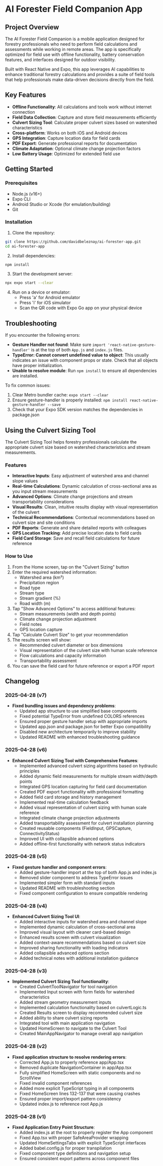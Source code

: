 # AI Forester Field Companion App

## Project Overview

The AI Forester Field Companion is a mobile application designed for forestry professionals who need to perform field calculations and assessments while working in remote areas. The app is specifically optimized for field use with offline functionality, battery conservation features, and interfaces designed for outdoor visibility.

Built with React Native and Expo, this app leverages AI capabilities to enhance traditional forestry calculations and provides a suite of field tools that help professionals make data-driven decisions directly from the field.

## Key Features

- **Offline Functionality**: All calculations and tools work without internet connection
- **Field Data Collection**: Capture and store field measurements efficiently
- **Culvert Sizing Tool**: Calculate proper culvert sizes based on watershed characteristics
- **Cross-platform**: Works on both iOS and Android devices
- **GPS Integration**: Capture location data for field cards
- **PDF Export**: Generate professional reports for documentation
- **Climate Adaptation**: Optional climate change projection factors
- **Low Battery Usage**: Optimized for extended field use

## Getting Started

### Prerequisites

- Node.js (v16+)
- Expo CLI
- Android Studio or Xcode (for emulation/building)
- Git

### Installation

1. Clone the repository:
```bash
git clone https://github.com/davidbeleznay/ai-forester-app.git
cd ai-forester-app
```

2. Install dependencies:
```bash
npm install
```

3. Start the development server:
```bash
npx expo start --clear
```

4. Run on a device or emulator:
   - Press 'a' for Android emulator
   - Press 'i' for iOS simulator
   - Scan the QR code with Expo Go app on your physical device

## Troubleshooting

If you encounter the following errors:

- **Gesture Handler not found**: Make sure `import 'react-native-gesture-handler'` is at the top of both `App.js` and `index.js` files.
- **TypeError: Cannot convert undefined value to object**: This usually indicates an issue with component props or state. Check that all objects have proper initialization.
- **Unable to resolve module**: Run `npm install` to ensure all dependencies are installed.

To fix common issues:
1. Clear Metro bundler cache: `expo start --clear`
2. Ensure gesture-handler is properly installed: `npm install react-native-gesture-handler --save`
3. Check that your Expo SDK version matches the dependencies in package.json

## Using the Culvert Sizing Tool

The Culvert Sizing Tool helps forestry professionals calculate the appropriate culvert size based on watershed characteristics and stream measurements.

### Features

- **Interactive Inputs**: Easy adjustment of watershed area and channel slope values
- **Real-time Calculations**: Dynamic calculation of cross-sectional area as you input stream measurements
- **Advanced Options**: Climate change projections and stream transportability considerations
- **Visual Results**: Clean, intuitive results display with visual representation of the culvert
- **Technical Recommendations**: Contextual recommendations based on culvert size and site conditions
- **PDF Reports**: Generate and share detailed reports with colleagues
- **GPS Location Tracking**: Add precise location data to field cards
- **Field Card Storage**: Save and recall field calculations for future reference

### How to Use

1. From the Home screen, tap on the "Culvert Sizing" button
2. Enter the required watershed information:
   - Watershed area (km²)
   - Precipitation region
   - Road type
   - Stream type
   - Stream gradient (%)
   - Road width (m)
3. Tap "Show Advanced Options" to access additional features:
   - Stream measurements (width and depth points)
   - Climate change projection adjustment
   - Field notes
   - GPS location capture
4. Tap "Calculate Culvert Size" to get your recommendation
5. The results screen will show:
   - Recommended culvert diameter or box dimensions
   - Visual representation of the culvert size with human scale reference
   - Flow calculations and capacity information
   - Transportability assessment
6. You can save the field card for future reference or export a PDF report

## Changelog

### 2025-04-28 (v7)
- **Fixed bundling issues and dependency problems**:
  - Updated app structure to use simplified base components
  - Fixed potential TypeError from undefined COLORS references
  - Ensured proper gesture handler setup with appropriate imports
  - Updated app.json and package.json for better Expo compatibility
  - Disabled new architecture temporarily to improve stability
  - Updated README with enhanced troubleshooting guidance

### 2025-04-28 (v6)
- **Enhanced Culvert Sizing Tool with Comprehensive Features**:
  - Implemented advanced culvert sizing algorithms based on hydraulic principles
  - Added dynamic field measurements for multiple stream width/depth points
  - Integrated GPS location capturing for field card documentation
  - Created PDF export functionality with professional formatting
  - Added field card storage and history management
  - Implemented real-time calculation feedback
  - Added visual representation of culvert sizing with human scale reference
  - Integrated climate change projection adjustments
  - Added transportability assessment for culvert installation planning
  - Created reusable components (FieldInput, GPSCapture, ConnectivityStatus)
  - Improved UI with collapsible advanced options
  - Added offline-first functionality with network status indicators

### 2025-04-28 (v5)
- **Fixed gesture handler and component errors**:
  - Added gesture-handler import at the top of both App.js and index.js
  - Removed slider component to address TypeError issues
  - Implemented simpler form with standard inputs
  - Updated README with troubleshooting section
  - Fixed component configuration to ensure compatible rendering

### 2025-04-28 (v4)
- **Enhanced Culvert Sizing Tool UI**:
  - Added interactive inputs for watershed area and channel slope
  - Implemented dynamic calculation of cross-sectional area
  - Improved visual layout with cleaner card-based design
  - Enhanced results screen with culvert visualization
  - Added context-aware recommendations based on culvert size
  - Improved sharing functionality with loading indicators
  - Added collapsible advanced options section
  - Added technical notes with additional installation guidance

### 2025-04-28 (v3)
- **Implemented Culvert Sizing Tool functionality**:
  - Created CulvertToolNavigator for tool navigation
  - Implemented Input screen with form fields for watershed characteristics
  - Added stream geometry measurement inputs
  - Implemented calculation functionality based on culvertLogic.ts
  - Created Results screen to display recommended culvert size
  - Added ability to share culvert sizing reports
  - Integrated tool with main application navigation
  - Updated HomeScreen to navigate to the Culvert Tool
  - Created MainAppNavigator to manage overall app navigation

### 2025-04-28 (v2)
- **Fixed application structure to resolve rendering errors**:
  - Corrected App.js to properly reference app/App.tsx
  - Removed duplicate NavigationContainer in app/App.tsx
  - Fully simplified HomeScreen with static components and no ScrollView
  - Fixed invalid component references
  - Added more explicit TypeScript typing in all components
  - Fixed HomeScreen lines 132-137 that were causing crashes
  - Ensured proper import/export pattern consistency
  - Updated index.js to reference root App.js

### 2025-04-28 (v1)
- **Fixed Application Entry Point Structure**:
  - Added index.js at the root to properly register the App component
  - Fixed App.tsx with proper SafeAreaProvider wrapping
  - Updated HomeSettingsTabs with explicit TypeScript interfaces
  - Added babel.config.js for proper transpilation
  - Fixed component type definitions and navigation setup
  - Ensured consistent export patterns across component files